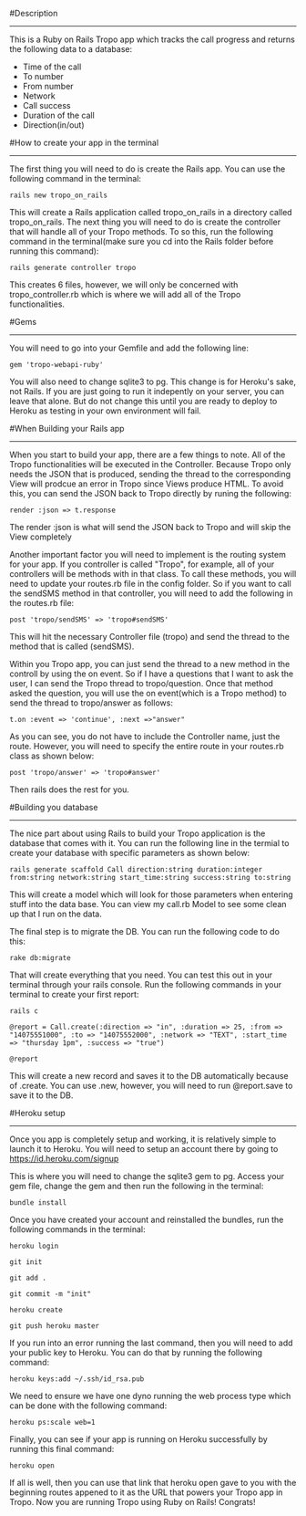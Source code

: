 #Description
***
This is a Ruby on Rails Tropo app which tracks the call progress and returns the following data to a database:

- Time of the call
- To number
- From number
- Network
- Call success
- Duration of the call
- Direction(in/out)

#How to create your app in the terminal
***
The first thing you will need to do is create the Rails app. You can use the following command in the terminal:    
<pre><code>rails new tropo_on_rails</code></pre>

This will create a Rails application called tropo_on_rails in a directory called tropo_on_rails. The next thing you will need to do is create the controller that will handle all of your Tropo methods. To so this, run the following command in the terminal(make sure you cd into the Rails folder before running this command):
<pre><code>rails generate controller tropo</code></pre>
    
This creates 6 files, however, we will only be concerned with tropo_controller.rb which is where we will add all of the Tropo functionalities.

#Gems
***
You will need to go into your Gemfile and add the following line:
    
<pre><code>gem 'tropo-webapi-ruby'</code></pre>

You will also need to change sqlite3 to pg. This change is for Heroku's sake, not Rails. If you are just going to run it indepently on your server, you can leave that alone. But do not change this until you are ready to deploy to Heroku as testing in your own environment will fail. 

#When Building your Rails app
***
When you start to build your app, there are a few things to note. All of the Tropo functionalities will be executed in the Controller. Because Tropo only needs the JSON that is produced, sending the thread to the corresponding View will prodcue an error in Tropo since Views produce HTML. To avoid this, you can send the JSON back to Tropo directly by runing the following:

<pre><code>render :json => t.response</code></pre>

The render :json is what will send the JSON back to Tropo and will skip the View completely

Another important factor you will need to implement is the routing system for your app. If you controller is called "Tropo", for example, all of your controllers will be methods with in that class. To call these methods, you will need to update your routes.rb file in the config folder. So if you want to call the sendSMS method in that controller, you will need to add the following in the routes.rb file:

<pre><code>post 'tropo/sendSMS' => 'tropo#sendSMS'</code></pre>

This will hit the necessary Controller file (tropo) and send the thread to the method that is called (sendSMS).

Within you Tropo app, you can just send the thread to a new method in the controll by using the on event. So if I have a questions that I want to ask the user, I can send the Tropo thread to tropo/question. Once that method asked the question, you will use the on event(which is a Tropo method) to send the thread to tropo/answer as follows:

<pre><code>t.on :event => 'continue', :next =>"answer"</code></pre>

As you can see, you do not have to include the Controller name, just the route. However, you will need to specify the entire route in your routes.rb class as shown below:

<pre><code>post 'tropo/answer' => 'tropo#answer'</code></pre>
    
Then rails does the rest for you.

#Building you database
***
The nice part about using Rails to build your Tropo application is the database that comes with it. You can run the following line in the termial to create your database with specific parameters as shown below:
    
<pre><code>rails generate scaffold Call direction:string duration:integer from:string network:string start_time:string success:string to:string</code></pre>

This will create a model which will look for those parameters when entering stuff into the data base. You can view my call.rb Model to see some clean up that I run on the data.

The final step is to migrate the DB. You can run the following code to do this:
    
<pre><code>rake db:migrate</code></pre>
    
That will create everything that you need. You can test this out in your terminal through your rails console. Run the following commands in your terminal to create your first report:
    
<pre><code>rails c</code></pre>
<pre><code>@report = Call.create(:direction => "in", :duration => 25, :from => "14075551000", :to => "14075552000", :network => "TEXT", :start_time => "thursday 1pm", :success => "true")    </code></pre>
<pre><code>@report</code></pre>

This will create a new record and saves it to the DB automatically because of .create. You can use .new, however, you will need to run @report.save to save it to the DB.

#Heroku setup
***
Once you app is completely setup and working, it is relatively simple to launch it to Heroku. You will need to setup an account there by going to https://id.heroku.com/signup

This is where you will need to change the sqlite3 gem to pg. Access your gem file, change the gem and then run the following in the terminal:
<pre><code>bundle install</pre></code>

Once you have created your account and reinstalled the bundles, run the following commands in the terminal:
<pre><code>heroku login</pre></code>
<pre><code>git init</pre></code>
<pre><code>git add .</pre></code>
<pre><code>git commit -m "init"</pre></code>
<pre><code>heroku create</pre></code>
<pre><code>git push heroku master</pre></code>
    
If you run into an error running the last command, then you will need to add your public key to Heroku. You can do that by running the following command:

<pre><code>heroku keys:add ~/.ssh/id_rsa.pub</pre></code>

We need to ensure we have one dyno running the web process type which can be done with the following command:

<pre><code>heroku ps:scale web=1</pre></code>

Finally, you can see if your app is running on Heroku successfully by running this final command:

<pre><code>heroku open</pre></code>

If all is well, then you can use that link that heroku open gave to you with the beginning routes appened to it as the URL that powers your Tropo app in Tropo. Now you are running Tropo using Ruby on Rails! Congrats!